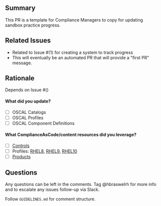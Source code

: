## Summary
This PR is a template for Compliance Managers to copy for updating sandbox practice progress. 

## Related Issues

- Related to Issue #(1) for creating a system to track progress
- This will eventually be an automated PR that will provide a "first PR" message.

## Rationale 

Depends on Issue #()

#### What did you update?

- [ ] OSCAL Catalogs
- [ ] OSCAL Profiles
- [ ] OSCAL Component Definitions

#### What ComplianceAsCode/content resources did you leverage?

- [ ] [Controls](https://github.com/ComplianceAsCode/content/tree/master/controls)
- [ ] Profiles: [RHEL8](https://github.com/ComplianceAsCode/content/tree/master/products/rhel8/profiles), [RHEL9](https://github.com/ComplianceAsCode/content/tree/master/products/rhel9/profiles),  [RHEL10](https://github.com/ComplianceAsCode/content/tree/master/products/rhel10/profiles)
- [ ] [Products](https://github.com/ComplianceAsCode/content/tree/master/products)

## Questions 

Any questions can be left in the comments. Tag @hbraswelrh for more info and to escalate any issues follow-up via Slack. 

Follow `GUIDELINES.md` for comment structure.  
